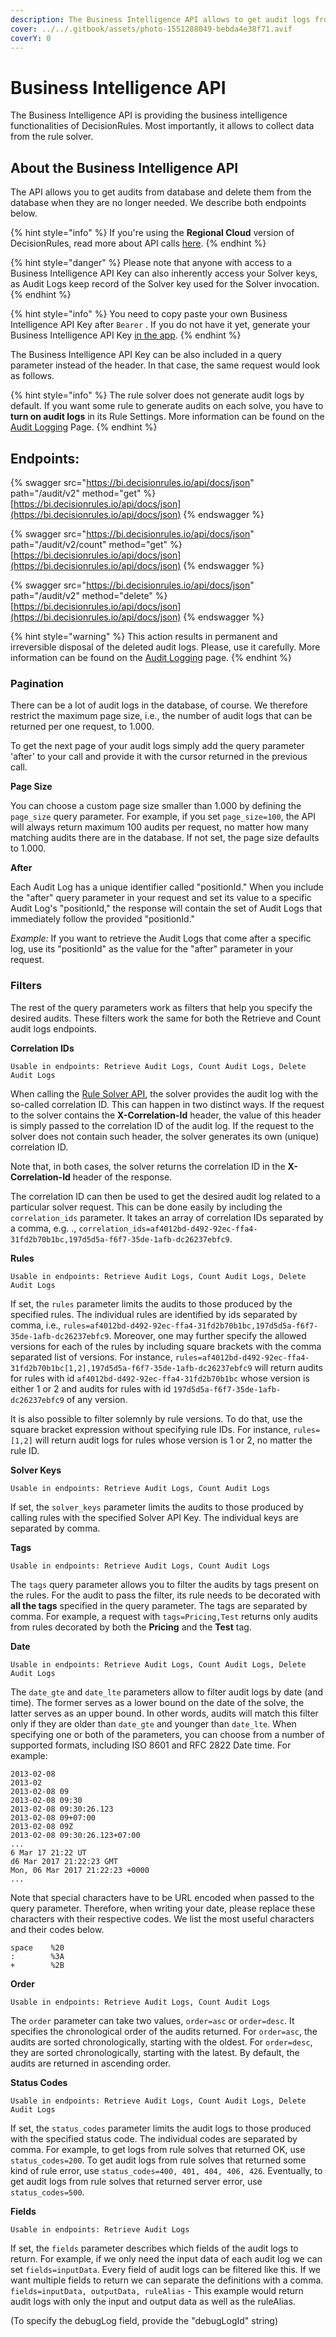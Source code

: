 ```yaml
---
description: The Business Intelligence API allows to get audit logs from the rule solver.
cover: ../../.gitbook/assets/photo-1551288049-bebda4e38f71.avif
coverY: 0
---
```


# Business Intelligence API

The Business Intelligence API is providing the business intelligence functionalities of DecisionRules. Most importantly, it allows to collect data from the rule solver.

## About the Business Intelligence API

The API allows you to get audits from database and delete them from the database when they are no longer needed. We describe both endpoints below.

{% hint style="info" %}
If you're using the **Regional Cloud** version of DecisionRules, read more about API calls [here](../../regional-cloud/region-specific-api-urls.md#making-api-calls-on-region-cloud-accounts).
{% endhint %}

{% hint style="danger" %}
Please note that anyone with access to a Business Intelligence API Key can also inherently access your Solver keys, as Audit Logs keep record of the Solver key used for the Solver invocation.
{% endhint %}

{% hint style="info" %}
You need to copy paste your own Business Intelligence API Key after `Bearer` . If you do not have it yet, generate your Business Intelligence API Key [in the app](https://app.decisiongrid.io/api-keys).
{% endhint %}

The Business Intelligence API Key can be also included in a query parameter instead of the header. In that case, the same request would look as follows.

{% hint style="info" %}
The rule solver does not generate audit logs by default. If you want some rule to generate audits on each solve, you have to **turn on audit logs** in its Rule Settings. More information can be found on the [Audit Logging](../../business-intelligence/audit-logs.md) Page.
{% endhint %}

## Endpoints:

{% swagger src="https://bi.decisionrules.io/api/docs/json" path="/audit/v2" method="get" %}
[https://bi.decisionrules.io/api/docs/json](https://bi.decisionrules.io/api/docs/json)
{% endswagger %}

{% swagger src="https://bi.decisionrules.io/api/docs/json" path="/audit/v2/count" method="get" %}
[https://bi.decisionrules.io/api/docs/json](https://bi.decisionrules.io/api/docs/json)
{% endswagger %}

{% swagger src="https://bi.decisionrules.io/api/docs/json" path="/audit/v2" method="delete" %}
[https://bi.decisionrules.io/api/docs/json](https://bi.decisionrules.io/api/docs/json)
{% endswagger %}

{% hint style="warning" %}
This action results in permanent and irreversible disposal of the deleted audit logs. Please, use it carefully. More information can be found on the [Audit Logging](../../business-intelligence/audit-logs.md#deleting-audit-logs) page.
{% endhint %}

### Pagination <a href="#pagination" id="pagination"></a>

There can be a lot of audit logs in the database, of course. We therefore restrict the maximum page size, i.e., the number of audit logs that can be returned per one request, to 1.000.

To get the next page of your audit logs simply add the query parameter 'after' to your call and provide it with the cursor returned in the previous call.

**Page Size**

You can choose a custom page size smaller than 1.000 by defining the `page_size` query parameter. For example, if you set `page_size=100`, the API will always return maximum 100 audits per request, no matter how many matching audits there are in the database. If not set, the page size defaults to 1.000.

**After**

Each Audit Log has a unique identifier called "positionId." When you include the "after" query parameter in your request and set its value to a specific Audit Log's "positionId," the response will contain the set of Audit Logs that immediately follow the provided "positionId."

_Example:_ If you want to retrieve the Audit Logs that come after a specific log, use its "positionId" as the value for the "after" parameter in your request.

### Filters <a href="#filters" id="filters"></a>

The rest of the query parameters work as filters that help you specify the desired audits. These filters work the same for both the Retrieve and Count audit logs endpoints.

**Correlation IDs**

`Usable in endpoints: Retrieve Audit Logs, Count Audit Logs, Delete Audit Logs`

When calling the [Rule Solver API](https://docs.decisionrules.io/doc/\~/changes/VuchuDyabVa3NSXAKjpZ/api/rule-solver-api), the solver provides the audit log with the so-called correlation ID. This can happen in two distinct ways. If the request to the solver contains the **X-Correlation-Id** header, the value of this header is simply passed to the correlation ID of the audit log. If the request to the solver does not contain such header, the solver generates its own (unique) correlation ID.

Note that, in both cases, the solver returns the correlation ID in the **X-Correlation-Id** header of the response.

The correlation ID can then be used to get the desired audit log related to a particular solver request. This can be done easily by including the `correlation_ids` parameter. It takes an array of correlation IDs separated by a comma, e.g. ., `correlation_ids=af4012bd-d492-92ec-ffa4-31fd2b70b1bc,197d5d5a-f6f7-35de-1afb-dc26237ebfc9`.

**Rules**

`Usable in endpoints: Retrieve Audit Logs, Count Audit Logs, Delete Audit Logs`

If set, the `rules` parameter limits the audits to those produced by the specified rules. The individual rules are identified by ids separated by comma, i.e., `rules=af4012bd-d492-92ec-ffa4-31fd2b70b1bc,197d5d5a-f6f7-35de-1afb-dc26237ebfc9`. Moreover, one may further specify the allowed versions for each of the rules by including square brackets with the comma separated list of versions. For instance, `rules=af4012bd-d492-92ec-ffa4-31fd2b70b1bc[1,2],197d5d5a-f6f7-35de-1afb-dc26237ebfc9` will return audits for rules with id `af4012bd-d492-92ec-ffa4-31fd2b70b1bc` whose version is either 1 or 2 and audits for rules with id `197d5d5a-f6f7-35de-1afb-dc26237ebfc9` of any version.

It is also possible to filter solemnly by rule versions. To do that, use the square bracket expression without specifying rule IDs. For instance, `rules=[1,2]` will return audit logs for rules whose version is 1 or 2, no matter the rule ID.

**Solver Keys**

`Usable in endpoints: Retrieve Audit Logs, Count Audit Logs`

If set, the `solver_keys` parameter limits the audits to those produced by calling rules with the specified Solver API Key. The individual keys are separated by comma.

**Tags**

`Usable in endpoints: Retrieve Audit Logs, Count Audit Logs`

The `tags` query parameter allows you to filter the audits by tags present on the rules. For the audit to pass the filter, its rule needs to be decorated with **all the tags** specified in the query parameter. The tags are separated by comma. For example, a request with `tags=Pricing,Test` returns only audits from rules decorated by both the **Pricing** and the **Test** tag.

**Date**

`Usable in endpoints: Retrieve Audit Logs, Count Audit Logs, Delete Audit Logs`

The `date_gte` and `date_lte` parameters allow to filter audit logs by date (and time). The former serves as a lower bound on the date of the solve, the latter serves as an upper bound. In other words, audits will match this filter only if they are older than `date_gte` and younger than `date_lte`. When specifying one or both of the parameters, you can choose from a number of supported formats, including ISO 8601 and RFC 2822 Date time. For example:

```
2013-02-08
2013-02
2013-02-08 09
2013-02-08 09:30
2013-02-08 09:30:26.123
2013-02-08 09+07:00
2013-02-08 09Z
2013-02-08 09:30:26.123+07:00
...
6 Mar 17 21:22 UT
d6 Mar 2017 21:22:23 GMT
Mon, 06 Mar 2017 21:22:23 +0000
...
```

Note that special characters have to be URL encoded when passed to the query parameter. Therefore, when writing your date, please replace these characters with their respective codes. We list the most useful characters and their codes below.

```
space    %20
:        %3A
+        %2B
```

**Order**

`Usable in endpoints: Retrieve Audit Logs, Count Audit Logs`

The `order` parameter can take two values, `order=asc` or `order=desc`. It specifies the chronological order of the audits returned. For `order=asc`, the audits are sorted chronologically, starting with the oldest. For `order=desc`, they are sorted chronologically, starting with the latest. By default, the audits are returned in ascending order.

**Status Codes**

`Usable in endpoints: Retrieve Audit Logs, Count Audit Logs, Delete Audit Logs`

If set, the `status_codes` parameter limits the audit logs to those produced with the specified status code. The individual codes are separated by comma. For example, to get logs from rule solves that returned OK, use `status_codes=200`. To get audit logs from rule solves that returned some kind of rule error, use `status_codes=400, 401, 404, 406, 426`. Eventually, to get audit logs from rule solves that returned server error, use `status_codes=500`.

**Fields**

`Usable in endpoints: Retrieve Audit Logs`

If set, the `fields` parameter describes which fields of the audit logs to return. For example, if we only need the input data of each audit log we can set `fields=inputData`. Every field of audit logs can be filtered like this. If we want multiple fields to return we can separate the definitions with a comma. `fields=inputData, outputData, ruleAlias` - This example would return audit logs with only the input and output data as well as the ruleAlias.

(To specify the debugLog field, provide the "debugLogId" string)
